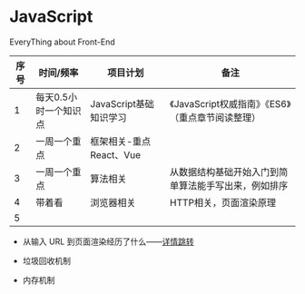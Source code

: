 # JavaScript
EveryThing about Front-End

序号 | 时间/频率 | 项目计划 | 备注
---|---|---|---
1 | 每天0.5小时一个知识点  | JavaScript基础知识学习|《JavaScript权威指南》《ES6》（重点章节阅读整理）
2 | 一周一个重点 | 框架相关-重点React、Vue|
3 | 一周一个重点  | 算法相关|从数据结构基础开始入门到简单算法能手写出来，例如排序
4 | 带着看 | 浏览器相关|HTTP相关，页面渲染原理
5 | | |


-   从输入 URL 到页面渲染经历了什么——[详情跳转](https://dailc.github.io/2018/03/12/whenyouenteraurl.html)

-  垃圾回收机制

- 内存机制
